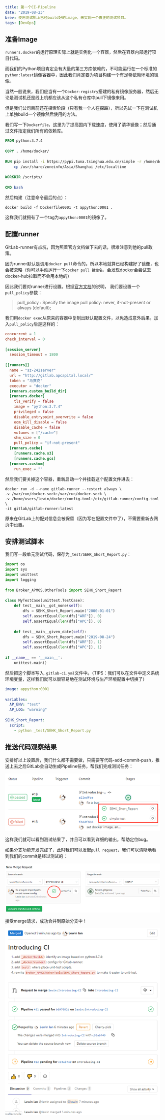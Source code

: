 ```yaml lw-blog-meta
title: 第一个CI-Pipeline
date: "2019-08-23"
brev: 使用测试机上已经build好的image，来实现一个真正的测试项目。
tags: [DevOps]
```


## 准备Image

`runners.docker`的运行原理实际上就是实例化一个容器，然后在容器内部运行项目代码。

而我们的Python项目肯定会有大量的第三方库依赖的，不可能运行在一个标准的`python:latest`镜像容器中，因此我们肯定要为项目构建一个有足够依赖环境的镜像。

当然一般说来，我们应当有一个`Docker-registry`搭建的私有镜像服务器，然后无论是测试机还是线上机都应该从这个私有仓库中pull下镜像来用。

但是我们公司目前还在探索阶段（只有我一个人在探路），所以先试一下在测试机上单独build一个镜像然后使用的方法。

我们写一下`Dockerfile`，这里为了提高国内下载速度，使用了清华镜像；然后通过文件指定我们所有的依赖库。

```dockerfile
FROM python:3.7.4

COPY . /home/docker/

RUN pip install -i https://pypi.tuna.tsinghua.edu.cn/simple -r /home/docker/pip0001.txt --no-cache-dir && \
    cp /usr/share/zoneinfo/Asia/Shanghai /etc/localtime

WORKDIR /scripts/

CMD bash
```

然后构建（注意命令最后的点）：

```shell-session
docker build -f Dockerfile0001 -t appython:0001 .
```

这样我们就拥有了一个tag为`appython:0001`的镜像了。

## 配置runner

GitLab-runner有点坑，因为照着官方文档做下去的话，很难注意到他的pull政策。

因为runner默认是调用`docker pull`命令的，所以本地就算已经构建好了镜像，也会被忽略（你可以手动运行一下`docker pull 镜像名`，会发现docker会尝试去docker-hub拉取而不会用本地的）

因此我们要对runner进行设置。根据[官方文档](https://docs.gitlab.com/runner/configuration/advanced-configuration.html#the-runnersdocker-section)的说明，
我们要设置一个`pull_policy`参数：

> pull_policy : Specify the image pull policy: never, if-not-present or always (default);

我们用`docker exec`从原来的容器中复制出默认配置文件，以免造成意外后果。加入`pull_policy`后是这样的：

```toml
concurrent = 1
check_interval = 0

[session_server]
  session_timeout = 1800

[[runners]]
  name = "sz-242server"
  url = "http://gitlab.apcapital.local/"
  token = "马赛克"
  executor = "docker"
  [runners.custom_build_dir]
  [runners.docker]
    tls_verify = false
    image = "python:3.7.4"
    privileged = false
    disable_entrypoint_overwrite = false
    oom_kill_disable = false
    disable_cache = false
    volumes = ["/cache"]
    shm_size = 0
    pull_policy = "if-not-present"
  [runners.cache]
    [runners.cache.s3]
    [runners.cache.gcs]
  [runners.custom]
    run_exec = ""
```

然后我们要关掉这个容器，重新启动一个并挂载这个配置文件进去：

```shell-session
docker run -d --name gitlab-runner --restart always \
-v /var/run/docker.sock:/var/run/docker.sock \
-v /home/users/lewin/docker/config.toml:/etc/gitlab-runner/config.toml  \
-it gitlab/gitlab-runner:latest 
```

原来在GitLab上的配对信息会被保留（因为写在配置文件中了），不需要重新去网页中设置。

## 安排测试脚本

我们写一段单元测试代码，保存为`_test/SEHK_Short_Report.py`：

```python
import os
import sys
import unittest
import logging

from Broker_APMOS.OtherTools import SEHK_Short_Report

class MyTestCase(unittest.TestCase):
    def test__main__got_none(self):
        dfs = SEHK_Short_Report.main("2000-01-01")
        self.assertEqual(len(dfs["ARF"]), 0)
        self.assertEqual(len(dfs["APC"]), 0)

    def test__main__given_date(self):
        dfs = SEHK_Short_Report.main("2019-08-24")
        self.assertEqual(len(dfs["ARF"]), 1)
        self.assertEqual(len(dfs["APC"]), 1)

if __name__ == '__main__':
    unittest.main()
```

然后把这个脚本写入`.gitlab-ci.yml`文件中。（TIPS：我们可以在文件中定义系统环境变量，这样我们就可以很容易地在测试环境与生产环境配置中切换了）

```yaml
image: appython:0001

variables:
  AP_ENV: "test"
  AP_LOG: "warning"

SEHK_Short_Report:
  script:
    - python _test/SEHK_Short_Report.py
```

## 推送代码观察结果

安排好以上设置后，我们什么都不需要做，只需要写代码-add-commit-push，推送上去之后GitLab会自动生成Pipeline任务，帮我们完成测试任务：

![settings](https://raw.githubusercontent.com/Saodd/Saodd.github.io.backup-Jun2020/master/static/blog/2019-08-23-first-CI.png)

这样我们就可以看到测试结果了，并且可以看到详细的输出，帮助定位bug。

如果分支功能开发完成了，此时我们可以发起`pull request`，我们可以清晰地看到我们的commit是经过测试的：

![settings](https://raw.githubusercontent.com/Saodd/Saodd.github.io.backup-Jun2020/master/static/blog/2019-08-23-branch.png)

接受merge请求，成功合并到原始分支中！

![settings](https://raw.githubusercontent.com/Saodd/Saodd.github.io.backup-Jun2020/master/static/blog/2019-08-23-merge.png)
